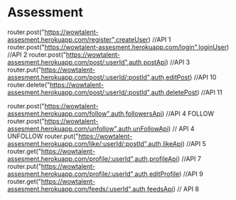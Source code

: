 # Assessment

router.post("https://wowtalent-assesment.herokuapp.com/register",createUser)  //API 1
router.post("https://wowtalent-assesment.herokuapp.com/login",loginUser)      //API 2
router.post("https://wowtalent-assesment.herokuapp.com/post/:userId",auth,postApi)    //API 3
router.put("https://wowtalent-assesment.herokuapp.com/post/:userId/:postId",auth,editPost)  //API 10
router.delete("https://wowtalent-assesment.herokuapp.com/post/:userId/:postId",auth,deletePost) //API 11

router.post("https://wowtalent-assesment.herokuapp.com/follow",auth,followersApi) //API 4 FOLLOW
router.post("https://wowtalent-assesment.herokuapp.com/unfollow",auth,unFollowApi)  // API 4 UNFOLLOW
router.put("https://wowtalent-assesment.herokuapp.com/like/:userId/:postId",auth,likeApi)  //API 5
router.get("https://wowtalent-assesment.herokuapp.com/profile/:userId",auth,profileApi)    //API 7
router.put("https://wowtalent-assesment.herokuapp.com/profile/:userId",auth,editProfile)   //API 9
router.get("https://wowtalent-assesment.herokuapp.com/feeds/:userId",auth,feedsApi)       // API 8
